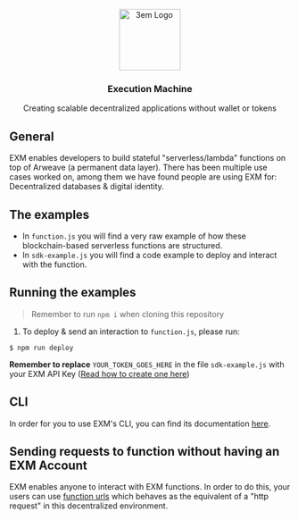 <p align="center">
<img src="https://avatars.githubusercontent.com/u/109497456?s=200&v=4" alt="3em Logo" width="110" height="110">
<h3 align="center">Execution Machine </h3>

<p align="center">
    Creating scalable decentralized applications without wallet or tokens
</p>
</p>

## General

EXM enables developers to build stateful "serverless/lambda" functions on top of Arweave (a permanent data layer). There has been multiple use cases worked on, among them we have found people are using EXM for: Decentralized databases & digital identity.

## The examples

- In `function.js` you will find a very raw example of how these blockchain-based serverless functions are structured.
- In `sdk-example.js` you will find a code example to deploy and interact with the function.

## Running the examples

> Remember to run `npm i` when cloning this repository

1) To deploy & send an interaction to `function.js`, please run:
```shell
$ npm run deploy
```

**Remember to replace** `YOUR_TOKEN_GOES_HERE` in the file `sdk-example.js` with your EXM API Key ([Read how to create one here](https://docs.exm.dev/introduction/creating-an-api-token))

## CLI 

In order for you to use EXM's CLI, you can find its documentation [here](https://docs.exm.dev/cli/introduction).

## Sending requests to function without having an EXM Account

EXM enables anyone to interact with EXM functions. In order to do this, your users can use [function urls](https://docs.exm.dev/trustless-serverless-functions/function-urls) which behaves as the equivalent of a "http request" in this decentralized environment.
